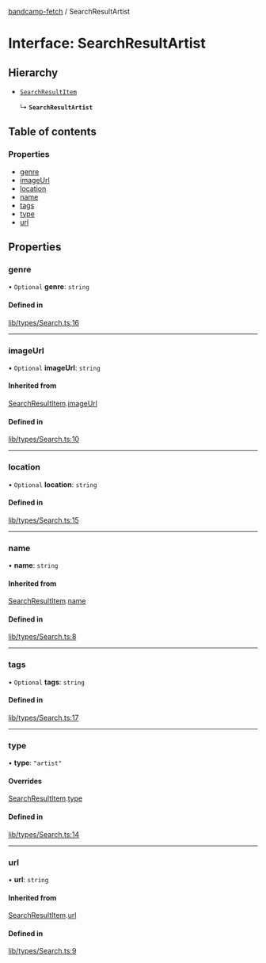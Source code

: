 [bandcamp-fetch](../README.md) / SearchResultArtist

# Interface: SearchResultArtist

## Hierarchy

- [`SearchResultItem`](SearchResultItem.md)

  ↳ **`SearchResultArtist`**

## Table of contents

### Properties

- [genre](SearchResultArtist.md#genre)
- [imageUrl](SearchResultArtist.md#imageurl)
- [location](SearchResultArtist.md#location)
- [name](SearchResultArtist.md#name)
- [tags](SearchResultArtist.md#tags)
- [type](SearchResultArtist.md#type)
- [url](SearchResultArtist.md#url)

## Properties

### genre

• `Optional` **genre**: `string`

#### Defined in

[lib/types/Search.ts:16](https://github.com/patrickkfkan/bandcamp-fetch/blob/7815c68/src/lib/types/Search.ts#L16)

___

### imageUrl

• `Optional` **imageUrl**: `string`

#### Inherited from

[SearchResultItem](SearchResultItem.md).[imageUrl](SearchResultItem.md#imageurl)

#### Defined in

[lib/types/Search.ts:10](https://github.com/patrickkfkan/bandcamp-fetch/blob/7815c68/src/lib/types/Search.ts#L10)

___

### location

• `Optional` **location**: `string`

#### Defined in

[lib/types/Search.ts:15](https://github.com/patrickkfkan/bandcamp-fetch/blob/7815c68/src/lib/types/Search.ts#L15)

___

### name

• **name**: `string`

#### Inherited from

[SearchResultItem](SearchResultItem.md).[name](SearchResultItem.md#name)

#### Defined in

[lib/types/Search.ts:8](https://github.com/patrickkfkan/bandcamp-fetch/blob/7815c68/src/lib/types/Search.ts#L8)

___

### tags

• `Optional` **tags**: `string`

#### Defined in

[lib/types/Search.ts:17](https://github.com/patrickkfkan/bandcamp-fetch/blob/7815c68/src/lib/types/Search.ts#L17)

___

### type

• **type**: ``"artist"``

#### Overrides

[SearchResultItem](SearchResultItem.md).[type](SearchResultItem.md#type)

#### Defined in

[lib/types/Search.ts:14](https://github.com/patrickkfkan/bandcamp-fetch/blob/7815c68/src/lib/types/Search.ts#L14)

___

### url

• **url**: `string`

#### Inherited from

[SearchResultItem](SearchResultItem.md).[url](SearchResultItem.md#url)

#### Defined in

[lib/types/Search.ts:9](https://github.com/patrickkfkan/bandcamp-fetch/blob/7815c68/src/lib/types/Search.ts#L9)
